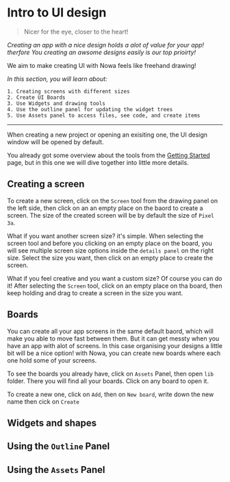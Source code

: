 # Intro to UI design 


>Nicer for the eye, closer to the heart! 

*Creating an app with a nice design holds a alot of value for your app! therfore You creating an awsome designs easily is our top prioirty!*

We aim to make creating UI with Nowa feels like freehand drawing!  

*In this section, you will learn about:*
```
1. Creating screens with different sizes
2. Create UI Boards
3. Use Widgets and drawing tools
4. Use the outline panel for updating the widget trees
5. Use Assets panel to access files, see code, and create items 
```
--- 
When creating a new project or opening an exisiting one, the UI design window will be opened by default. 

You already got some overview about the tools from the [Getting Started](../getting_started.md) page, but in this one we will dive together into little more details.


## Creating a screen
To create a new screen, click on the `Screen` tool from the drawing panel on the left side, then click on an an empty place on the baord to create a screen. The size of the created screen will be by default the size of `Pixel 3a`.

What if you want another screen size? it's simple. When selecting the screen tool and before you clicking on an empty place on the board, you will see multiple screen size options inside the `details panel` on the right size. Select the size you want, then click on an empty place to create the screen.

What if you feel creative and you want a custom size? Of course you can do it! After selecting the `Screen` tool, click on an empty place on tha board, then keep holding and drag to create a screen in the size you want.   






## Boards 
You can create all your app screens in the same default baord, which will make you able to move fast between them. But it can get messty when you have an app with alot of screens. In this case organising your designs a little bit will be a nice option! with Nowa, you can create new boards where each one hold some of your screens.

To see the boards you already have, click on `Assets` Panel, then open `lib` folder. There you will find all your boards. Click on any board to open it.

To create a new one, click on `Add`, then on `New board`, write down the new name then cick on `Create`

## Widgets and shapes



## Using the `Outline` Panel 

## Using the `Assets` Panel 




